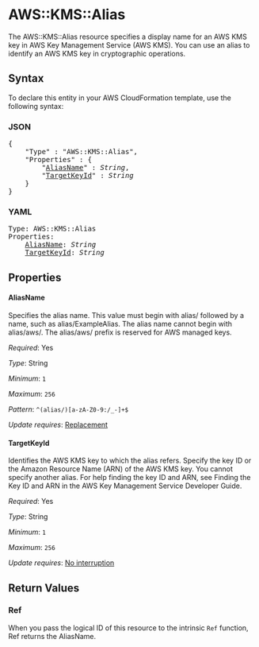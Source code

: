 # AWS::KMS::Alias

The AWS::KMS::Alias resource specifies a display name for an AWS KMS key in AWS Key Management Service (AWS KMS). You can use an alias to identify an AWS KMS key in cryptographic operations.

## Syntax

To declare this entity in your AWS CloudFormation template, use the following syntax:

### JSON

<pre>
{
    "Type" : "AWS::KMS::Alias",
    "Properties" : {
        "<a href="#aliasname" title="AliasName">AliasName</a>" : <i>String</i>,
        "<a href="#targetkeyid" title="TargetKeyId">TargetKeyId</a>" : <i>String</i>
    }
}
</pre>

### YAML

<pre>
Type: AWS::KMS::Alias
Properties:
    <a href="#aliasname" title="AliasName">AliasName</a>: <i>String</i>
    <a href="#targetkeyid" title="TargetKeyId">TargetKeyId</a>: <i>String</i>
</pre>

## Properties

#### AliasName

Specifies the alias name. This value must begin with alias/ followed by a name, such as alias/ExampleAlias. The alias name cannot begin with alias/aws/. The alias/aws/ prefix is reserved for AWS managed keys.

_Required_: Yes

_Type_: String

_Minimum_: <code>1</code>

_Maximum_: <code>256</code>

_Pattern_: <code>^(alias/)[a-zA-Z0-9:/_-]+$</code>

_Update requires_: [Replacement](https://docs.aws.amazon.com/AWSCloudFormation/latest/UserGuide/using-cfn-updating-stacks-update-behaviors.html#update-replacement)

#### TargetKeyId

Identifies the AWS KMS key to which the alias refers. Specify the key ID or the Amazon Resource Name (ARN) of the AWS KMS key. You cannot specify another alias. For help finding the key ID and ARN, see Finding the Key ID and ARN in the AWS Key Management Service Developer Guide.

_Required_: Yes

_Type_: String

_Minimum_: <code>1</code>

_Maximum_: <code>256</code>

_Update requires_: [No interruption](https://docs.aws.amazon.com/AWSCloudFormation/latest/UserGuide/using-cfn-updating-stacks-update-behaviors.html#update-no-interrupt)

## Return Values

### Ref

When you pass the logical ID of this resource to the intrinsic `Ref` function, Ref returns the AliasName.
